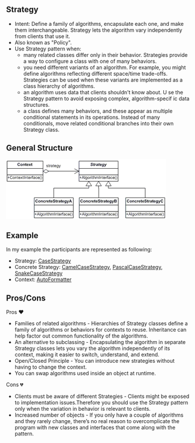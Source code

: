 ## Strategy
- Intent: Define a family of algorithms, encapsulate each one, and make them interchangeable. Strategy lets the algorithm vary independently from clients that use it.
- Also known as "Policy".
- Use Strategy pattern when:
    - many related classes differ only in their behavior. Strategies provide a way to configure a class with one of many behaviors.
    - you need different variants of an algorithm. For example, you might define algorithms reflecting different space/time trade-offs. Strategies can be used when these variants are implemented as a class hierarchy of algorithms.
    - an algorithm uses data that clients shouldn't know about. U se the Strategy pattern to avoid exposing complex, algorithm-specif ic data structures.
    - a class defines many behaviors, and these appear as multiple conditional statements in its operations. Instead of many conditionals, move related conditional branches into their own Strategy class.

## General Structure
![](strategy_structure.png)

## Example
In my example the participants are represented as following:
- Strategy: [CaseStrategy](./strategies/CaseStrategy.java)
- Concrete Strategy: [CamelCaseStrategy](./strategies/CamelCaseStrategy.java), [PascalCaseStrategy](./strategies/PascalCaseStrategy.java), [SnakeCaseStrategy](./strategies/SnakeCaseStrategy.java)
- Context: [AutoFormatter](./formatter/AutoFormatter.java)

## Pros/Cons
Pros ❤️
- Families of related algorithms - Hierarchies of Strategy classes define a family of algorithms or behaviors for contexts to reuse. Inheritance can help factor out common functionality of the algorithms.
- An alternative to subclassing - Encapsulating the algorithm in separate Strategy classes lets you vary the algorithm independently of its context, making it easier to switch, understand, and extend.
- Open/Closed Principle - You can introduce new strategies without having to change the context.
- You can swap algorithms used inside an object at runtime.

Cons 💔
- Clients must be aware of different Strategies - Clients might be exposed to implementation issues.Therefore you should use the Strategy pattern only when the variation in behavior is relevant to clients.
- Increased number of objects - If you only have a couple of algorithms and they rarely change, there’s no real reason to overcomplicate the program with new classes and interfaces that come along with the pattern.